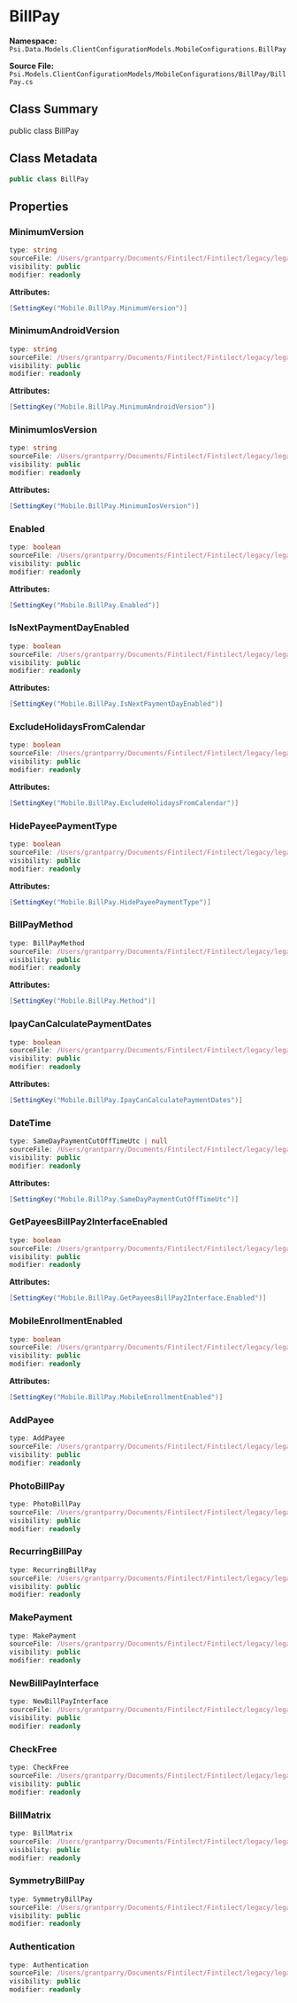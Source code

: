 # BillPay

**Namespace:** `Psi.Data.Models.ClientConfigurationModels.MobileConfigurations.BillPay`

**Source File:** `Psi.Models.ClientConfigurationModels/MobileConfigurations/BillPay/BillPay.cs`

## Class Summary

public class BillPay

## Class Metadata

```typescript
public class BillPay
```

## Properties

### MinimumVersion

```typescript
type: string
sourceFile: /Users/grantparry/Documents/Fintilect/Fintilect/legacy/legacy-apis/Psi.Models.ClientConfigurationModels/MobileConfigurations/BillPay/BillPay.cs
visibility: public
modifier: readonly
```

**Attributes:**
```csharp
[SettingKey("Mobile.BillPay.MinimumVersion")]
```

### MinimumAndroidVersion

```typescript
type: string
sourceFile: /Users/grantparry/Documents/Fintilect/Fintilect/legacy/legacy-apis/Psi.Models.ClientConfigurationModels/MobileConfigurations/BillPay/BillPay.cs
visibility: public
modifier: readonly
```

**Attributes:**
```csharp
[SettingKey("Mobile.BillPay.MinimumAndroidVersion")]
```

### MinimumIosVersion

```typescript
type: string
sourceFile: /Users/grantparry/Documents/Fintilect/Fintilect/legacy/legacy-apis/Psi.Models.ClientConfigurationModels/MobileConfigurations/BillPay/BillPay.cs
visibility: public
modifier: readonly
```

**Attributes:**
```csharp
[SettingKey("Mobile.BillPay.MinimumIosVersion")]
```

### Enabled

```typescript
type: boolean
sourceFile: /Users/grantparry/Documents/Fintilect/Fintilect/legacy/legacy-apis/Psi.Models.ClientConfigurationModels/MobileConfigurations/BillPay/BillPay.cs
visibility: public
modifier: readonly
```

**Attributes:**
```csharp
[SettingKey("Mobile.BillPay.Enabled")]
```

### IsNextPaymentDayEnabled

```typescript
type: boolean
sourceFile: /Users/grantparry/Documents/Fintilect/Fintilect/legacy/legacy-apis/Psi.Models.ClientConfigurationModels/MobileConfigurations/BillPay/BillPay.cs
visibility: public
modifier: readonly
```

**Attributes:**
```csharp
[SettingKey("Mobile.BillPay.IsNextPaymentDayEnabled")]
```

### ExcludeHolidaysFromCalendar

```typescript
type: boolean
sourceFile: /Users/grantparry/Documents/Fintilect/Fintilect/legacy/legacy-apis/Psi.Models.ClientConfigurationModels/MobileConfigurations/BillPay/BillPay.cs
visibility: public
modifier: readonly
```

**Attributes:**
```csharp
[SettingKey("Mobile.BillPay.ExcludeHolidaysFromCalendar")]
```

### HidePayeePaymentType

```typescript
type: boolean
sourceFile: /Users/grantparry/Documents/Fintilect/Fintilect/legacy/legacy-apis/Psi.Models.ClientConfigurationModels/MobileConfigurations/BillPay/BillPay.cs
visibility: public
modifier: readonly
```

**Attributes:**
```csharp
[SettingKey("Mobile.BillPay.HidePayeePaymentType")]
```

### BillPayMethod

```typescript
type: BillPayMethod
sourceFile: /Users/grantparry/Documents/Fintilect/Fintilect/legacy/legacy-apis/Psi.Models.ClientConfigurationModels/MobileConfigurations/BillPay/BillPay.cs
visibility: public
modifier: readonly
```

**Attributes:**
```csharp
[SettingKey("Mobile.BillPay.Method")]
```

### IpayCanCalculatePaymentDates

```typescript
type: boolean
sourceFile: /Users/grantparry/Documents/Fintilect/Fintilect/legacy/legacy-apis/Psi.Models.ClientConfigurationModels/MobileConfigurations/BillPay/BillPay.cs
visibility: public
modifier: readonly
```

**Attributes:**
```csharp
[SettingKey("Mobile.BillPay.IpayCanCalculatePaymentDates")]
```

### DateTime

```typescript
type: SameDayPaymentCutOffTimeUtc | null
sourceFile: /Users/grantparry/Documents/Fintilect/Fintilect/legacy/legacy-apis/Psi.Models.ClientConfigurationModels/MobileConfigurations/BillPay/BillPay.cs
visibility: public
modifier: readonly
```

**Attributes:**
```csharp
[SettingKey("Mobile.BillPay.SameDayPaymentCutOffTimeUtc")]
```

### GetPayeesBillPay2InterfaceEnabled

```typescript
type: boolean
sourceFile: /Users/grantparry/Documents/Fintilect/Fintilect/legacy/legacy-apis/Psi.Models.ClientConfigurationModels/MobileConfigurations/BillPay/BillPay.cs
visibility: public
modifier: readonly
```

**Attributes:**
```csharp
[SettingKey("Mobile.BillPay.GetPayeesBillPay2Interface.Enabled")]
```

### MobileEnrollmentEnabled

```typescript
type: boolean
sourceFile: /Users/grantparry/Documents/Fintilect/Fintilect/legacy/legacy-apis/Psi.Models.ClientConfigurationModels/MobileConfigurations/BillPay/BillPay.cs
visibility: public
modifier: readonly
```

**Attributes:**
```csharp
[SettingKey("Mobile.BillPay.MobileEnrollmentEnabled")]
```

### AddPayee

```typescript
type: AddPayee
sourceFile: /Users/grantparry/Documents/Fintilect/Fintilect/legacy/legacy-apis/Psi.Models.ClientConfigurationModels/MobileConfigurations/BillPay/BillPay.cs
visibility: public
modifier: readonly
```

### PhotoBillPay

```typescript
type: PhotoBillPay
sourceFile: /Users/grantparry/Documents/Fintilect/Fintilect/legacy/legacy-apis/Psi.Models.ClientConfigurationModels/MobileConfigurations/BillPay/BillPay.cs
visibility: public
modifier: readonly
```

### RecurringBillPay

```typescript
type: RecurringBillPay
sourceFile: /Users/grantparry/Documents/Fintilect/Fintilect/legacy/legacy-apis/Psi.Models.ClientConfigurationModels/MobileConfigurations/BillPay/BillPay.cs
visibility: public
modifier: readonly
```

### MakePayment

```typescript
type: MakePayment
sourceFile: /Users/grantparry/Documents/Fintilect/Fintilect/legacy/legacy-apis/Psi.Models.ClientConfigurationModels/MobileConfigurations/BillPay/BillPay.cs
visibility: public
modifier: readonly
```

### NewBillPayInterface

```typescript
type: NewBillPayInterface
sourceFile: /Users/grantparry/Documents/Fintilect/Fintilect/legacy/legacy-apis/Psi.Models.ClientConfigurationModels/MobileConfigurations/BillPay/BillPay.cs
visibility: public
modifier: readonly
```

### CheckFree

```typescript
type: CheckFree
sourceFile: /Users/grantparry/Documents/Fintilect/Fintilect/legacy/legacy-apis/Psi.Models.ClientConfigurationModels/MobileConfigurations/BillPay/BillPay.cs
visibility: public
modifier: readonly
```

### BillMatrix

```typescript
type: BillMatrix
sourceFile: /Users/grantparry/Documents/Fintilect/Fintilect/legacy/legacy-apis/Psi.Models.ClientConfigurationModels/MobileConfigurations/BillPay/BillPay.cs
visibility: public
modifier: readonly
```

### SymmetryBillPay

```typescript
type: SymmetryBillPay
sourceFile: /Users/grantparry/Documents/Fintilect/Fintilect/legacy/legacy-apis/Psi.Models.ClientConfigurationModels/MobileConfigurations/BillPay/BillPay.cs
visibility: public
modifier: readonly
```

### Authentication

```typescript
type: Authentication
sourceFile: /Users/grantparry/Documents/Fintilect/Fintilect/legacy/legacy-apis/Psi.Models.ClientConfigurationModels/MobileConfigurations/BillPay/BillPay.cs
visibility: public
modifier: readonly
```
